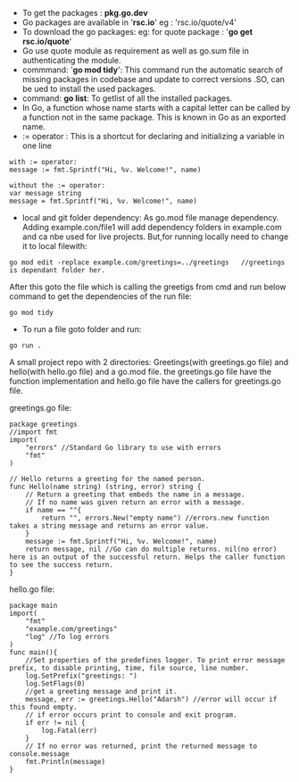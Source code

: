* To get the packages : **pkg.go.dev**
* Go packages are available in '**rsc.io**' eg : 'rsc.io/quote/v4'
* To download the go packages: eg: for quote package : '**go get rsc.io/quote**'
* Go use quote module as requirement as well as go.sum file in authenticating the module.
* commmand: '**go mod tidy**': This command run the automatic search of missing packages in codebase and update to correct versions .SO, can be ued to install the used packages.
* command: **go list**: To getlist of all the installed packages.
* In Go, a function whose name starts with a capital letter can be called by a function not in the same package. This is known in Go as an exported name.
* := operator : This is a shortcut for declaring and initializing a variable in one line
```
with := operator:
message := fmt.Sprintf("Hi, %v. Welcome!", name)
```
```
without the := operator:
var message string
message = fmt.Sprintf("Hi, %v. Welcome!", name)
```
* local and git folder dependency: As go.mod file manage dependency. Adding example.con/file1 will add dependency folders in example.com and ca nbe used for live projects. But,for running locally need to change it to local filewith:
```
go mod edit -replace example.com/greetings=../greetings   //greetings is dependant folder her. 
```
After this goto the file which is calling the greetigs from cmd and run below command to get the dependencies of the run file:
```
go mod tidy
```
* To run a file goto folder and run: 
```
go run .
```







A small project repo with 2 directories: Greetings(with greetings.go file) and hello(with hello.go file) and a go.mod file.
the greetings.go file have the function implementation and hello.go file have the callers for greetings.go file.  

greetings.go file: 
```
package greetings
//import fmt
import(
    "errors" //Standard Go library to use with errors
    "fmt"
)

// Hello returns a greeting for the named person.
func Hello(name string) (string, error) string {
    // Return a greeting that embeds the name in a message.
    // If no name was given return an error with a message.
    if name == ""{
        return "", errors.New("empty name") //errors.new function takes a string message and returns an error value.
    }
    message := fmt.Sprintf("Hi, %v. Welcome!", name)
    return message, nil //Go can do multiple returns. nil(no error) here is an output of the successful return. Helps the caller function to see the success return.
}
```
hello.go file: 
```
package main
import(
    "fmt"
    "example.com/greetings"
    "log" //To log errors
)
func main(){
    //Set properties of the predefines logger. To print error message prefix, to disable printing, time, file source, line number.
    log.SetPrefix("greetings: ")
    log.SetFlags(0)
    //get a greeting message and print it.
    message, err := greetings.Hello("Adarsh") //error will occur if this found empty.
    // if error occurs print to console and exit program.
    if err != nil {
        log.Fatal(err)
    }
    // If no error was returned, print the returned message to console.message
    fmt.Println(message)
}
```

